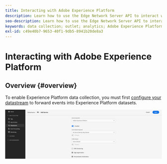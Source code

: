 ```yaml
---
title: Interacting with Adobe Experience Platform
description: Learn how to use the Edge Network Server API to interact with Adobe Experience Platform
seo-description: Learn how to use the Edge Network Server API to interact with Adobe Experience Platform
keywords: data collection; outlet; analytics; Adobe Experience Platform Edge Network api;aep
exl-id: c49e40b7-9653-40f1-9db5-8941b20de8a3
---
```

# Interacting with Adobe Experience Platform

## Overview {#overview}

To enable Experience Platform data collection, you must first [configure your datastream](../edge/fundamentals/datastreams.md) to forward events into Experience Platform datasets.

![UI image showing the datastream service configuration screen, with Adobe Experience Platform selected](assets/aep-datastream.png)